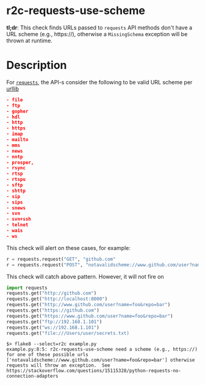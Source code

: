 # r2c-requests-use-scheme

**tl;dr**: This check finds URLs passed to  `requests` API methods don't have a URL scheme (e.g., https://), otherwise a `MissingSchema` exception will be thrown at runtime.


# Description

For [`requests`](https://2.python-requests.org/en/master/), the API-s consider the following to be valid URL scheme per [urllib](https://docs.python.org/3/library/urllib.parse.html)
```json
- file
- ftp
- gopher
- hdl
- http
- https
- imap
- mailto
- mms
- news
- nntp
- prosper,
- rsync
- rtsp
- rtspu
- sftp
- shttp
- sip
- sips
- snews
- svn
- svn+ssh
- telnet
- wais
- ws
```
This check will alert on these cases, for example:

``` python
r = requests.request("GET", "github.com"
r = requests.request("POST", "notavalidscheme://www.github.com/user?name=foo&repo=bar")
```

This check will catch above pattern. However, it will not fire on

```python
import requests
requests.get("http://github.com")
requests.get("http://localhost:8000")
requests.get("http://www.github.com/user?name=foo&repo=bar")
requests.get("https://github.com")
requests.get("https://www.github.com/user?name=foo&repo=bar")
requests.get("ftp://192.168.1.101")
requests.get("ws://192.168.1.101")
requests.get("file:///Users/user/secrets.txt)
```

```
$> flake8 --select=r2c example.py
example.py:8:5: r2c-requests-use-scheme need a scheme (e.g., https://) for one of these possible urls ['notavalidscheme://www.github.com/user?name=foo&repo=bar'] otherwise requests will throw an exception.  See https://stackoverflow.com/questions/15115328/python-requests-no-connection-adapters
```